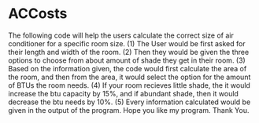 # ACCosts
The following code will help the users calculate the correct size of air conditioner for a specific room size. (1) The User would be first asked for their length and width of the room. (2) Then they would be given the three options to choose from about amount of shade they get in their room. (3) Based on the information given, the code would first calculate the area of the room, and then from the area, it would select the option for the amount of BTUs the room needs. (4) If your room recieves little shade, the it would increase the btu capacity by 15%, and if abundant shade, then it would decrease the btu needs by 10%. (5) Every information calculated would be given in the output of the program. Hope you like my program. Thank You.
